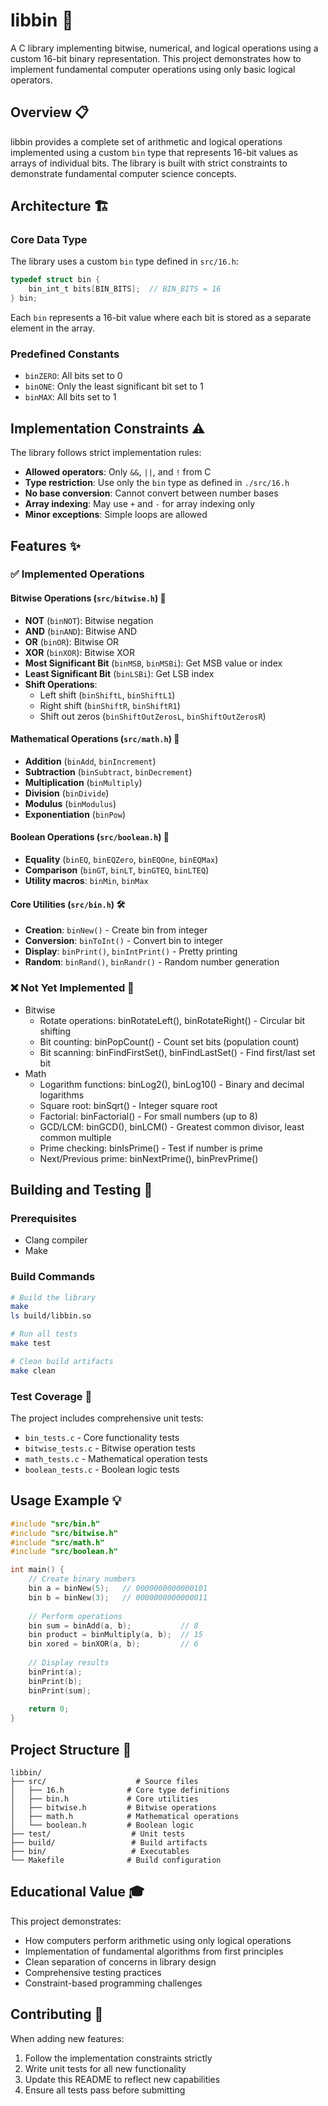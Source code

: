 # libbin 🔢

A C library implementing bitwise, numerical, and logical operations using a custom 16-bit binary representation. This project demonstrates how to implement fundamental computer operations using only basic logical operators.

## Overview 📋

libbin provides a complete set of arithmetic and logical operations implemented using a custom `bin` type that represents 16-bit values as arrays of individual bits. The library is built with strict constraints to demonstrate fundamental computer science concepts.

## Architecture 🏗️

### Core Data Type
The library uses a custom `bin` type defined in `src/16.h`:
```c
typedef struct bin {
    bin_int_t bits[BIN_BITS];  // BIN_BITS = 16
} bin;
```

Each `bin` represents a 16-bit value where each bit is stored as a separate element in the array.

### Predefined Constants
- `binZERO`: All bits set to 0
- `binONE`: Only the least significant bit set to 1
- `binMAX`: All bits set to 1

## Implementation Constraints ⚠️

The library follows strict implementation rules:
- **Allowed operators**: Only `&&`, `||`, and `!` from C
- **Type restriction**: Use only the `bin` type as defined in `./src/16.h`
- **No base conversion**: Cannot convert between number bases
- **Array indexing**: May use `+` and `-` for array indexing only
- **Minor exceptions**: Simple loops are allowed

## Features ✨

### ✅ Implemented Operations

#### Bitwise Operations (`src/bitwise.h`) 🔧
- **NOT** (`binNOT`): Bitwise negation
- **AND** (`binAND`): Bitwise AND
- **OR** (`binOR`): Bitwise OR  
- **XOR** (`binXOR`): Bitwise XOR
- **Most Significant Bit** (`binMSB`, `binMSBi`): Get MSB value or index
- **Least Significant Bit** (`binLSBi`): Get LSB index
- **Shift Operations**:
  - Left shift (`binShiftL`, `binShiftL1`)
  - Right shift (`binShiftR`, `binShiftR1`)
  - Shift out zeros (`binShiftOutZerosL`, `binShiftOutZerosR`)

#### Mathematical Operations (`src/math.h`) 🧮
- **Addition** (`binAdd`, `binIncrement`)
- **Subtraction** (`binSubtract`, `binDecrement`)
- **Multiplication** (`binMultiply`)
- **Division** (`binDivide`)
- **Modulus** (`binModulus`)
- **Exponentiation** (`binPow`)

#### Boolean Operations (`src/boolean.h`) 🔀
- **Equality** (`binEQ`, `binEQZero`, `binEQOne`, `binEQMax`)
- **Comparison** (`binGT`, `binLT`, `binGTEQ`, `binLTEQ`)
- **Utility macros**: `binMin`, `binMax`

#### Core Utilities (`src/bin.h`) 🛠️
- **Creation**: `binNew()` - Create bin from integer
- **Conversion**: `binToInt()` - Convert bin to integer
- **Display**: `binPrint()`, `binIntPrint()` - Pretty printing
- **Random**: `binRand()`, `binRandr()` - Random number generation

### ❌ Not Yet Implemented 🚧
- Bitwise
    - Rotate operations: binRotateLeft(), binRotateRight() - Circular bit shifting
    - Bit counting: binPopCount() - Count set bits (population count)
    - Bit scanning: binFindFirstSet(), binFindLastSet() - Find first/last set bit
- Math
    - Logarithm functions: binLog2(), binLog10() - Binary and decimal logarithms
    - Square root: binSqrt() - Integer square root
    - Factorial: binFactorial() - For small numbers (up to 8)
    - GCD/LCM: binGCD(), binLCM() - Greatest common divisor, least common multiple
    - Prime checking: binIsPrime() - Test if number is prime
    - Next/Previous prime: binNextPrime(), binPrevPrime()
    

## Building and Testing 🔨

### Prerequisites
- Clang compiler
- Make

### Build Commands
```bash
# Build the library
make
ls build/libbin.so

# Run all tests
make test

# Clean build artifacts
make clean
```

### Test Coverage 🧪
The project includes comprehensive unit tests:
- `bin_tests.c` - Core functionality tests
- `bitwise_tests.c` - Bitwise operation tests  
- `math_tests.c` - Mathematical operation tests
- `boolean_tests.c` - Boolean logic tests

## Usage Example 💡

```c
#include "src/bin.h"
#include "src/bitwise.h"
#include "src/math.h"
#include "src/boolean.h"

int main() {
    // Create binary numbers
    bin a = binNew(5);   // 0000000000000101
    bin b = binNew(3);   // 0000000000000011
    
    // Perform operations
    bin sum = binAdd(a, b);           // 8
    bin product = binMultiply(a, b);  // 15
    bin xored = binXOR(a, b);         // 6
    
    // Display results
    binPrint(a);
    binPrint(b);
    binPrint(sum);
    
    return 0;
}
```

## Project Structure 📁

```
libbin/
├── src/                    # Source files
│   ├── 16.h              # Core type definitions
│   ├── bin.h             # Core utilities
│   ├── bitwise.h         # Bitwise operations
│   ├── math.h            # Mathematical operations
│   └── boolean.h         # Boolean logic
├── test/                  # Unit tests
├── build/                 # Build artifacts
├── bin/                   # Executables
└── Makefile              # Build configuration
```

## Educational Value 🎓

This project demonstrates:
- How computers perform arithmetic using only logical operations
- Implementation of fundamental algorithms from first principles
- Clean separation of concerns in library design
- Comprehensive testing practices
- Constraint-based programming challenges

## Contributing 🤝

When adding new features:
1. Follow the implementation constraints strictly
2. Write unit tests for all new functionality
3. Update this README to reflect new capabilities
4. Ensure all tests pass before submitting

